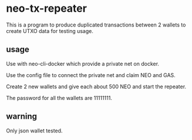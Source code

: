 # neo-tx-repeater

This is a program to produce duplicated transactions between 2 wallets to create UTXO data for testing usage.

## usage

Use with neo-cli-docker which provide a private net on docker.

Use the config file to connect the private net and claim NEO and GAS.

Create 2 new wallets and give each about 500 NEO and start the repeater.

The password for all the wallets are 11111111.

## warning

Only json wallet tested.
